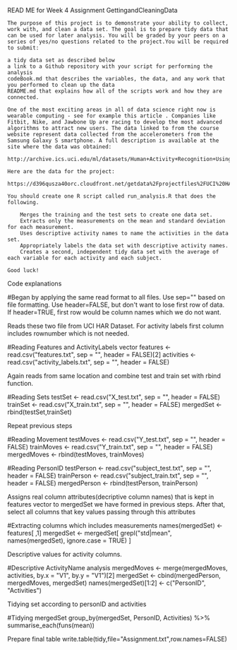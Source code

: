 READ ME for Week 4 Assignment
GettingandCleaningData

    The purpose of this project is to demonstrate your ability to collect, work with, and clean a data set. The goal is to prepare tidy data that can be used for later analysis. You will be graded by your peers on a series of yes/no questions related to the project.You will be required to submit:

    a tidy data set as described below
    a link to a Github repository with your script for performing the analysis
    codeBook.md that describes the variables, the data, and any work that you performed to clean up the data
    README.md that explains how all of the scripts work and how they are connected.

    One of the most exciting areas in all of data science right now is wearable computing - see for example this article . Companies like Fitbit, Nike, and Jawbone Up are racing to develop the most advanced algorithms to attract new users. The data linked to from the course website represent data collected from the accelerometers from the Samsung Galaxy S smartphone. A full description is available at the site where the data was obtained:

    http://archive.ics.uci.edu/ml/datasets/Human+Activity+Recognition+Using+Smartphones

    Here are the data for the project:

    https://d396qusza40orc.cloudfront.net/getdata%2Fprojectfiles%2FUCI%20HAR%20Dataset.zip

    You should create one R script called run_analysis.R that does the following.

        Merges the training and the test sets to create one data set.
        Extracts only the measurements on the mean and standard deviation for each measurement.
        Uses descriptive activity names to name the activities in the data set.
        Appropriately labels the data set with descriptive activity names.
        Creates a second, independent tidy data set with the average of each variable for each activity and each subject.

    Good luck!

Code explanations

#Began by applying the same read format to all files. Use sep="" based on file formatting. Use header=FALSE, but don't want to lose first row of data. If header=TRUE, first row would be column names which we do not want.

Reads these two file from UCI HAR Dataset. For activity labels first column includes rownumber which is not needed.

   #Reading Features and ActivityLabels vector
   features <- read.csv("features.txt", sep = "", header = FALSE)[2]
   activities <- read.csv("activity_labels.txt", sep = "", header = FALSE)

Again reads from same location and combine test and train set with rbind function.

   #Reading Sets
   testSet <- read.csv("X_test.txt", sep = "", header = FALSE)
   trainSet <- read.csv("X_train.txt", sep = "", header = FALSE)
   mergedSet <- rbind(testSet,trainSet)        

Repeat previous steps

   #Reading Movement
   testMoves <- read.csv("Y_test.txt", sep = "", header = FALSE)
   trainMoves <- read.csv("Y_train.txt", sep = "", header = FALSE)
   mergedMoves <- rbind(testMoves, trainMoves)
      
   #Reading PersonID
   testPerson <- read.csv("subject_test.txt", sep = "", header = FALSE)
   trainPerson <- read.csv("subject_train.txt", sep = "", header = FALSE)
   mergedPerson <- rbind(testPerson, trainPerson)

Assigns real column attributes(decriptive column names) that is kept in features vector to mergedSet we have formed in previous steps. After that, select all columns that key values passing through this attributes

   #Extracting columns which includes measurements
   names(mergedSet) <- features[ ,1]
   mergedSet <- mergedSet[ grepl("std|mean", names(mergedSet), ignore.case = TRUE) ] 

Descriptive values for activity columns.

   #Descriptive ActivityName analysis
   mergedMoves <- merge(mergedMoves, activities, by.x = "V1", by.y = "V1")[2]
   mergedSet <- cbind(mergedPerson, mergedMoves, mergedSet)
   names(mergedSet)[1:2] <- c("PersonID", "Activities")

Tidying set according to personID and activities

   #Tidying mergedSet
   group_by(mergedSet, PersonID, Activities) %>%
         summarise_each(funs(mean))
         
Prepare final table
write.table(tidy,file="Assignment.txt",row.names=FALSE)